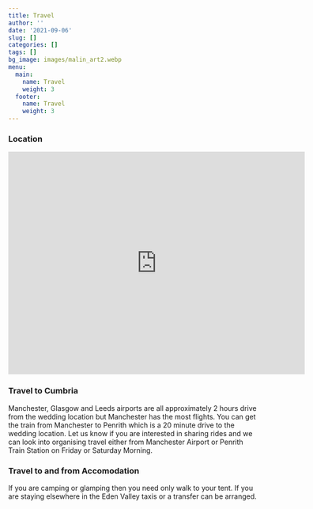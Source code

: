 ```yaml
---
title: Travel
author: ''
date: '2021-09-06'
slug: []
categories: []
tags: []
bg_image: images/malin_art2.webp
menu:
  main:
    name: Travel
    weight: 3
  footer:
    name: Travel
    weight: 3
---
```


<h3 class="mt-40">Location</h3> 

<iframe src="https://www.google.com/maps/embed?pb=!1m18!1m12!1m3!1d7225.767292853523!2d-2.5693774027990237!3d54.63782515772756!2m3!1f0!2f0!3f0!3m2!1i1024!2i768!4f13.1!3m3!1m2!1s0x487c563a09c02537%3A0xa544433b4ebf063e!2sKirkby%20Thore%2C%20Penrith%20CA10%201XS%2C%20UK!5e0!3m2!1sen!2sde!4v1630908560523!5m2!1sen!2sde" width="600" height="450" style="border:0;" allowfullscreen="" loading="lazy"></iframe>

<h3 class="mt-40">Travel to Cumbria</h3> 

Manchester, Glasgow and Leeds airports are all approximately 2 hours drive from the wedding location but Manchester has the most flights. You can get the train from Manchester to Penrith which is a 20 minute drive to the wedding location. Let us know if you are interested in sharing rides and we can look into organising travel either from Manchester Airport or Penrith Train Station on Friday or Saturday Morning.

<h3 class="mt-40">Travel to and from Accomodation</h3> 

If you are camping or glamping then you need only walk to your tent. If you are staying elsewhere in the Eden Valley taxis or a transfer can be arranged. 